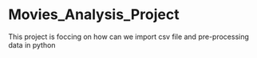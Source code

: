 # Movies_Analysis_Project
This project is foccing on how can we import csv file and pre-processing data in python
